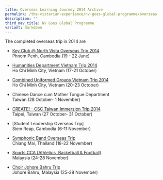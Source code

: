 ```yaml
---
title: Overseas Learning Journey 2014 Archive
permalink: /the-vistarian-experience/nv-goes-global-programme/overseas-learning-journey-2014-archive/
description: ""
third_nav_title: NV Goes Global Programme
variant: markdown
---
```

The completed overseas trip in 2014 are

*   [Key Club @ North Vista Overseas Trip 2014](http://nvkeyclubsmiles.blogspot.sg/)  
    Phnom Penh, Cambodia (19 - 22 June)
		
*   [Humanities Department Vietnam Trip 2014](http://nvhumanities.tumblr.com/)  
    Ho Chi Minh City, Vietnam (17-21 October)
		
*   [Combined Uniformed Groups Vietnam Trip 2014](http://nvgoeshcmc.tumblr.com/)  
    Ho Chi Minh City, Vietnam (20-23 October)
*   Chinese Dance cum Mother Tongue Department  
    Taiwan (28 October- 1 November)
*   [CREATE! - CSC Taiwan Immersion Trip 2014](http://nvgoestaipei.blogspot.sg/)  
    Taipei, Taiwan (27 October- 31 October)
*   [Student Leadership Overseas Trip] <br>
    Siem Reap, Cambodia (6-11 November)
*   [Symphonic Band Overseas Trip](http://nvsymphonicband.tumblr.com/ "Symphonic Band Overseas Trip")  
    Chiang Mai, Thailand (18-22 November)
*   [Sports CCA (Athletics, Basketball &amp; Football)](http://nvsit2014.blogspot.com/ "Sports Immersion Trip")  
    Malaysia (24-28 November)
*   [Choir Johore Bahru Trip](http://nvchoirtrip14.blogspot.com/ "Choir Trip")  
    Johore Bahru, Malaysia (25-28 November)